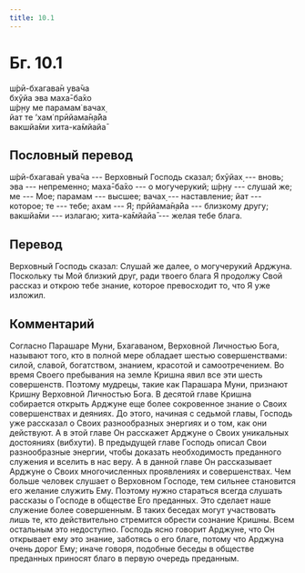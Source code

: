 ```yaml
---
title: 10.1
---
```


# Бг. 10.1
ш́рӣ-бхагава̄н ува̄ча<br/>
бхӯйа эва маха̄-ба̄хо<br/>
ш́р̣н̣у ме парамам̇ вачах̣<br/>
йат те ’хам̇ прӣйама̄н̣а̄йа<br/>
вакшйа̄ми хита-ка̄мйайа̄
## Пословный перевод

ш́рӣ-бхагава̄н ува̄ча --- Верховный Господь сказал; бхӯйах̣ --- вновь; эва
--- непременно; маха̄-ба̄хо --- о могучерукий; ш́р̣н̣у --- слушай же; ме ---
Мое; парамам --- высшее; вачах̣ --- наставление; йат --- которое; те ---
тебе; ахам --- Я; прӣйама̄н̣а̄йа --- близкому другу; вакшйа̄ми --- излагаю;
хита-ка̄мйайа̄ --- желая тебе блага.

## Перевод

Верховный Господь сказал: Слушай же далее, о могучерукий Арджуна.
Поскольку ты Мой близкий друг, ради твоего блага Я продолжу Свой рассказ
и открою тебе знание, которое превосходит то, что Я уже изложил.

## Комментарий

Согласно Парашаре Муни, Бхагаваном, Верховной Личностью Бога, называют
того, кто в полной мере обладает шестью совершенствами: силой, славой,
богатством, знанием, красотой и самоотречением. Во время Своего
пребывания на земле Кришна явил все эти шесть совершенств. Поэтому
мудрецы, такие как Парашара Муни, признают Кришну Верховной Личностью
Бога. В десятой главе Кришна собирается открыть Арджуне еще более
сокровенное знание о Своих совершенствах и деяниях. До этого, начиная с
седьмой главы, Господь уже рассказал о Своих разнообразных энергиях и о
том, как они действуют. А в этой главе Он расскажет Арджуне о Своих
уникальных достояниях (вибхути). В предыдущей главе Господь описал Свои
разнообразные энергии, чтобы доказать необходимость преданного служения
и вселить в нас веру. А в данной главе Он рассказывает Арджуне о Своих
многочисленных проявлениях и совершенствах. Чем больше человек слушает о
Верховном Господе, тем сильнее становится его желание служить Ему.
Поэтому нужно стараться всегда слушать рассказы о Господе в обществе Его
преданных. Это сделает наше служение более совершенным. В таких беседах
могут участвовать лишь те, кто действительно стремится обрести сознание
Кришны. Всем остальным это недоступно. Господь ясно говорит Арджуне, что
Он открывает ему это знание, заботясь о его благе, потому что Арджуна
очень дорог Ему; иначе говоря, подобные беседы в обществе преданных
приносят благо в первую очередь преданным.
